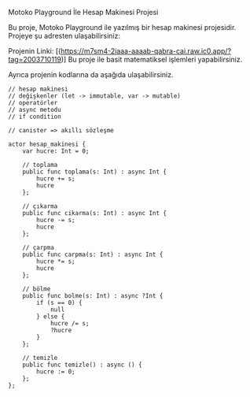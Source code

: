 Motoko Playground İle Hesap Makinesi Projesi

Bu proje, Motoko Playground ile yazılmış bir hesap makinesi projesidir. Projeye şu adresten ulaşabilirsiniz:

Projenin Linki:   [(https://m7sm4-2iaaa-aaaab-qabra-cai.raw.ic0.app/?tag=2003710119)]
Bu proje ile basit matematiksel işlemleri yapabilirsiniz.


Ayrıca projenin kodlarına da aşağıda ulaşabilirsiniz.


```motoko
// hesap makinesi
// değişkenler (let -> immutable, var -> mutable)
// operatörler
// async metodu
// if condition

// canister => akıllı sözleşme

actor hesap_makinesi {
    var hucre: Int = 0;
    
    // toplama
    public func toplama(s: Int) : async Int {
        hucre += s;
        hucre
    };
    
    // çıkarma
    public func cikarma(s: Int) : async Int {
        hucre -= s;
        hucre
    };
    
    // çarpma
    public func carpma(s: Int) : async Int {
        hucre *= s;
        hucre
    };
    
    // bölme
    public func bolme(s: Int) : async ?Int {
        if (s == 0) {
            null
        } else {
            hucre /= s;
            ?hucre
        }
    };
    
    // temizle
    public func temizle() : async () {
        hucre := 0;
    };
};
